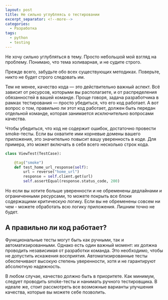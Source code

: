 ```yaml
---
layout: post
title: Не сильно углубляясь о тестировании
excerpt_separator: <!--more-->
categories:
  - Разработка
tags:
  - python
  - testing
---
```


Не хочу сильно углубляться в тему. Просто небольшой мой взгляд на проблему. Понимаю, что тема холиварная, и не судите строго.

<!--more-->

Прежде всего, забудьте обо всех существующих методиках. Поверьте, никто не будет строго следовать им.

Тем не менее, качество кода — это действительно важный аспект. Всё зависит от ресурсов, которыми вы располагаете, и от распределения обязанностей в вашей команде. Проще говоря, задача разработчика в рамках тестирования — просто убедиться, что его код работает. А вот вопрос о том, правильно ли этот код работает, должен быть передан отдельной команде, которая занимается исключительно вопросами качества.

Чтобы убедиться, что код не содержит ошибок, достаточно провести smoke-тесты. Если вы охватите ими корневые домены вашего приложения, это значительно повысит вашу уверенность в коде. Для примера, это может включать в себя всего несколько строк кода.

```python
class ViewTest(TestCase):

    @tag("smoke")
    def test_home_url_response(self):
        url = reverse("home_url")
        response = self.client.get(url)
        self.assertEqual(response.status_code, 200)
```

Но если вы хотите больше уверенности и не обременены дедлайнами и ограниченными ресурсами, то можете покрыть все блоки содержащими критическую логику. Если вы не обременены совсем ни чем - можете обработать всю логику приложения. Лишним точно не будет.

## А правильно ли код работает?

Функциональные тесты могут быть как ручными, так и автоматизированными. Однако есть один важный момент: их должна проводить независимая от разработки команда. Это необходимо, чтобы не допустить искажения восприятия. Автоматизированные тесты обеспечивают высокую степень уверенности, хотя и не гарантируют абсолютную надежность.

В любом случае, качество должно быть в приоритете. Как минимум, следует проводить smoke-тесты и нанимать ручного тестировщика. В идеале же, стоит рассмотреть все возможные варианты улучшения качества, которые вы можете себе позволить.